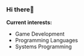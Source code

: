 ### **Hi there👋**

**Current interests:**
  - Game Development
  - Programming Languages
  - Systems Programming
